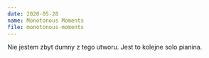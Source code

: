 ```yaml
---
date: 2020-05-28
name: Monotonous Moments
file: monotonous-moments
---
```


Nie jestem zbyt dumny z tego utworu. Jest to kolejne solo pianina.